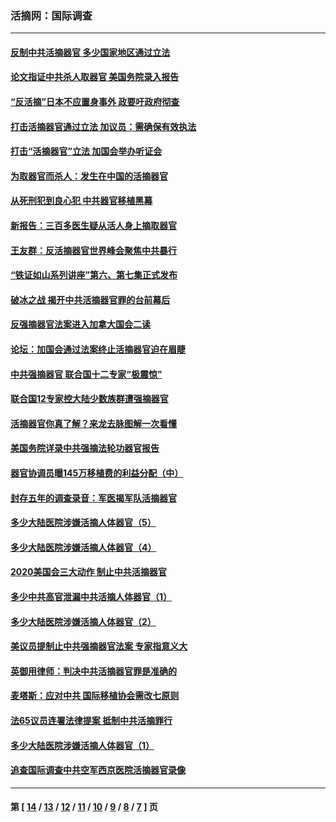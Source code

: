 ### 活摘网：国际调查
---
#### [反制中共活摘器官 多少国家地区通过立法](../../pages/nf5947/n14009863.md?07230430) 
#### [论文指证中共杀人取器官 美国务院录入报告](../../pages/nf5947/n13999890.md?07230430) 
#### [“反活摘”日本不应置身事外 政要吁政府彻查](../../pages/nf5947/n13971188.md?07230430) 
#### [打击活摘器官通过立法 加议员：需确保有效执法](../../pages/nf5947/n13886356.md?07230430) 
#### [打击“活摘器官”立法 加国会举办听证会](../../pages/nf5947/n13869362.md?07230430) 
#### [为取器官而杀人：发生在中国的活摘器官](../../pages/nf5947/n13794731.md?07230430) 
#### [从死刑犯到良心犯 中共器官移植黑幕](../../pages/nf5947/n13764669.md?07230430) 
#### [新报告：三百多医生疑从活人身上摘取器官](../../pages/nf5947/n13703044.md?07230430) 
#### [王友群：反活摘器官世界峰会聚焦中共暴行](../../pages/nf5947/n13250738.md?07230430) 
#### [“铁证如山系列讲座”第六、第七集正式发布](../../pages/nf5947/n13106287.md?07230430) 
#### [破冰之战 揭开中共活摘器官罪的台前幕后](../../pages/nf5947/n13082457.md?07230430) 
#### [反强摘器官法案进入加拿大国会二读](../../pages/nf5947/n13033450.md?07230430) 
#### [论坛：加国会通过法案终止活摘器官迫在眉睫](../../pages/nf5947/n13029839.md?07230430) 
#### [中共强摘器官 联合国十二专家“极震惊”](../../pages/nf5947/n13024313.md?07230430) 
#### [联合国12专家控大陆少数族群遭强摘器官](../../pages/nf5947/n13023877.md?07230430) 
#### [活摘器官你真了解？来龙去脉图解一次看懂](../../pages/nf5947/n13013820.md?07230430) 
#### [美国务院详录中共强摘法轮功器官报告](../../pages/nf5947/n12944519.md?07230430) 
#### [器官协调员曝145万移植费的利益分配（中）](../../pages/nf5947/n12894547.md?07230430) 
#### [封存五年的调查录音：军医揭军队活摘器官](../../pages/nf5947/n12798692.md?07230430) 
#### [多少大陆医院涉嫌活摘人体器官（5）](../../pages/nf5947/n12768383.md?07230430) 
#### [多少大陆医院涉嫌活摘人体器官（4）](../../pages/nf5947/n12664434.md?07230430) 
#### [2020美国会三大动作 制止中共活摘器官](../../pages/nf5947/n12682004.md?07230430) 
#### [多少中共高官泄漏中共活摘人体器官（1）](../../pages/nf5947/n12671234.md?07230430) 
#### [多少大陆医院涉嫌活摘人体器官（2）](../../pages/nf5947/n12655589.md?07230430) 
#### [美议员提制止中共强摘器官法案 专家指意义大](../../pages/nf5947/n12630561.md?07230430) 
#### [英御用律师：判决中共活摘器官罪是准确的](../../pages/nf5947/n12580740.md?07230430) 
#### [麦塔斯：应对中共 国际移植协会需改七原则](../../pages/nf5947/n12514711.md?07230430) 
#### [法65议员连署法律提案 抵制中共活摘罪行](../../pages/nf5947/n12437047.md?07230430) 
#### [多少大陆医院涉嫌活摘人体器官（1）](../../pages/nf5947/n12414284.md?07230430) 
#### [追查国际调查中共空军西京医院活摘器官录像](../../pages/nf5947/n12348837.md?07230430) 

---
#### 第 [ [14](./14.md?07230430) / [13](./13.md?07230430) / [12](./12.md?07230430) / [11](./11.md?07230430) / [10](./10.md?07230430) / [9](./9.md?07230430) / [8](./8.md?07230430) / [7](./7.md?07230430) ] 页
